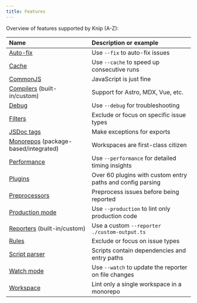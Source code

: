 ```yaml
---
title: Features
---
```


Overview of features supported by Knip (A-Z):

| Name                                      | Description or example                                     |
| :---------------------------------------- | :--------------------------------------------------------- |
| [Auto-fix][5]                             | Use `--fix` to auto-fix issues                             |
| [Cache][14]                               | Use `--cache` to speed up consecutive runs                 |
| [CommonJS][11]                            | JavaScript is just fine                                    |
| [Compilers][6] (built-in/custom)          | Support for Astro, MDX, Vue, etc.                          |
| [Debug][12]                               | Use `--debug` for troubleshooting                          |
| [Filters][4]                              | Exclude or focus on specific issue types                   |
| [JSDoc tags][16]                          | Make exceptions for exports                                |
| [Monorepos][2] (package-based/integrated) | Workspaces are first-class citizen                         |
| [Performance][13]                         | Use `--performance` for detailed timing insights           |
| [Plugins][10]                             | Over 60 plugins with custom entry paths and config parsing |
| [Preprocessors][8]                        | Preprocess issues before being reported                    |
| [Production mode][1]                      | Use `--production` to lint only production code            |
| [Reporters][7] (built-in/custom)          | Use a custom `--reporter ./custom-output.ts`               |
| [Rules][3]                                | Exclude or focus on issue types                            |
| [Script parser][9]                        | Scripts contain dependencies and entry paths               |
| [Watch mode][15]                          | Use `--watch` to update the reporter on file changes       |
| [Workspace][17]                           | Lint only a single workspace in a monorepo                 |

[1]: ../features/production-mode.md
[2]: ../features/monorepos-and-workspaces.md
[3]: ../features/rules-and-filters.md#rules
[4]: ../features/rules-and-filters.md#filters
[5]: ../features/auto-fix.mdx
[6]: ../features/compilers.md
[7]: ../features/reporters.md
[8]: ../features/reporters.md#preprocessors
[9]: ../features/script-parser.md
[10]: ../explanations/plugins.md
[11]: ../guides/working-with-commonjs.md
[12]: ../guides/troubleshooting.md#issues-reported-by-knip
[13]: ../reference/cli.md#--performance
[14]: ../reference/cli.md#--cache
[15]: ../reference/cli.md#--watch
[16]: ../reference/jsdoc-tsdoc-tags.md
[17]: ../features/monorepos-and-workspaces#lint-a-single-workspace
